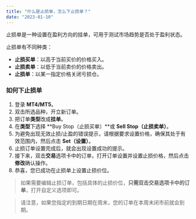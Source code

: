 ```yaml
---
title: "什么是止损单，怎么下止损单？"
date: "2023-01-10"
---
```


<Ads></Ads> 

止损单是一种设置在盈利方向的挂单，可用于测试市场趋势是否处于盈利状态。

止损单有不同种类：

- **止损买单**：以高于当前买价的价格买入。
- **止损卖单**：以低于当前卖价的价格卖出。
- **止损单**：以某一指定价格关闭亏损仓。

### 如何下止损单

1. 登录 **MT4/MT5**。
2. 双击所选品种，开立新订单。
3. 把订单**类型**改成**挂单**。
4. 在**类型**下选择 **Buy Stop（止损买单）**或 **Sell Stop（止损卖单）**。
5. 为避免出现无效止损/止盈的错误提示，请根据要求设置价格，确保其处于有效范围内，然后点击 **Set（设置）**。
6. 止损订单设置完成后，就会出现设置成功的提示。
7. 接下来，双击**交易**选项卡中的订单，打开订单设置并设置止损价格，然后点击**修改**确认操作。
8. 恭喜，您已成功在止损单上设置止损价位。

> 如果需要编辑止损订单，包括具体的止损价位，**只需双击交易选项卡中的订单**，打开自定义选项即可。

> 请注意，如果您指定的到期日期在周末，您的订单在本周末闭市前就会到期。
